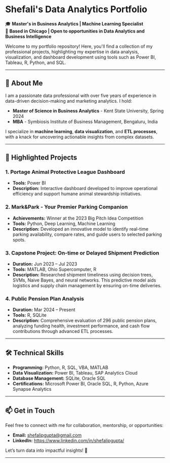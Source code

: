 # Shefali's Data Analytics Portfolio  

🎓 **Master's in Business Analytics | Machine Learning Specialist**  
📍 **Based in Chicago | Open to opportunities in Data Analytics and Business Intelligence**  

Welcome to my portfolio repository! Here, you'll find a collection of my professional projects, highlighting my expertise in data analysis, visualization, and dashboard development using tools such as Power BI, Tableau, R, Python, and SQL.  

---

## 🚀 **About Me**  
I am a passionate data professional with over five years of experience in data-driven decision-making and marketing analytics. I hold:  
- **Master of Science in Business Analytics** - Kent State University, Spring 2024  
- **MBA** - Symbiosis Institute of Business Management, Bengaluru, India  

I specialize in **machine learning**, **data visualization**, and **ETL processes**, with a knack for uncovering actionable insights from complex datasets.  

---

## 📂 **Highlighted Projects**  

### 1. **Portage Animal Protective League Dashboard**  
- **Tools:** Power BI  
- **Description:** Interactive dashboard developed to improve operational efficiency and support humane animal stewardship initiatives.  

### 2. **Mark&Park - Your Premier Parking Companion**  
- **Achievements:** Winner at the 2023 Big Pitch Idea Competition  
- **Tools:** Python, Deep Learning, Machine Learning  
- **Description:** Developed an innovative model to identify real-time parking availability, compare rates, and guide users to selected parking spots.  

### 3. **Capstone Project: On-time or Delayed Shipment Prediction**  
- **Duration:** Jun 2023 – Jul 2023  
- **Tools:** MATLAB, Ohio Supercomputer, R  
- **Description:** Researched shipment timeliness using decision trees, SVMs, Naive Bayes, and neural networks. This predictive model aids logistics and supply chain management by ensuring on-time deliveries.  

### 4. **Public Pension Plan Analysis**  
- **Duration:** Mar 2024 – Present  
- **Tools:** R, SQLite  
- **Description:** Comprehensive evaluation of 296 public pension plans, analyzing funding health, investment performance, and cash flow contributions through advanced ETL processes.   

---

## 🛠 **Technical Skills**  
- **Programming:** Python, R, SQL, VBA, MATLAB  
- **Data Visualization:** Power BI, Tableau, SAP Analytics Cloud  
- **Database Management:** SQLite, Oracle SQL  
- **Certifications:** Microsoft Power BI, Oracle SQL, R, Python, Azure Synapse Analytics  

---

## 📫 **Get in Touch**  
Feel free to connect with me for collaboration, mentorship, or opportunities:  
- **Email:** shefalipgupta@gmail.com
- **LinkedIn:** https://www.linkedin.com/in/shefalipgupta/

Let’s turn data into impactful insights! 🚀  

--- 
